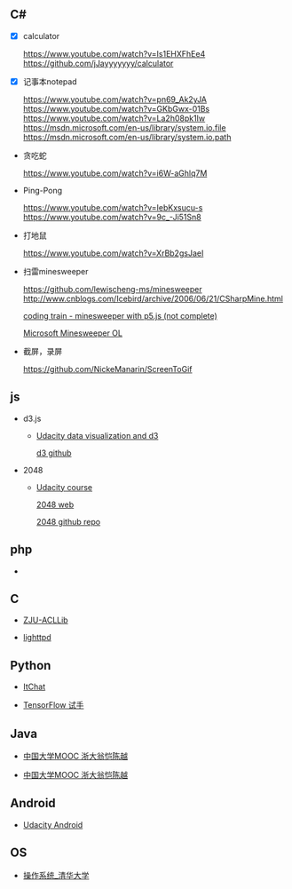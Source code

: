 ##	C#

*	[x] calculator

	https://www.youtube.com/watch?v=Is1EHXFhEe4
	https://github.com/jJayyyyyyy/calculator

*	[x] 记事本notepad

	https://www.youtube.com/watch?v=pn69_Ak2yJA
	https://www.youtube.com/watch?v=GKbGwx-01Bs
	https://www.youtube.com/watch?v=La2h08pk1Iw
	https://msdn.microsoft.com/en-us/library/system.io.file
	https://msdn.microsoft.com/en-us/library/system.io.path

*	贪吃蛇

	https://www.youtube.com/watch?v=i6W-aGhlq7M

*	Ping-Pong

	https://www.youtube.com/watch?v=IebKxsucu-s
	https://www.youtube.com/watch?v=9c_-Ji51Sn8

*	打地鼠

	https://www.youtube.com/watch?v=XrBb2gsJaeI

*	扫雷minesweeper

	https://github.com/lewischeng-ms/minesweeper
	http://www.cnblogs.com/Icebird/archive/2006/06/21/CSharpMine.html
	
	[coding train - minesweeper with p5.js (not complete)](https://github.com/CodingTrain/Rainbow-Code/tree/master/CodingChallenges/CC_71_minesweeper)
	
	[Microsoft Minesweeper OL](https://testdrive-archive.azurewebsites.net/Performance/Minesweeper/Default.html)

*	截屏，录屏

	https://github.com/NickeManarin/ScreenToGif

##	js

*	d3.js

	*	[Udacity data visualization and d3](https://cn.udacity.com/course/data-visualization-and-d3js--ud507)

		[d3 github](https://github.com/jJayyyyyyy/d3)

*	2048

	*	[Udacity course](https://cn.udacity.com/course/make-your-own-2048--ud248)

		[2048 web](https://gabrielecirulli.github.io/2048/)

		[2048 github repo](https://github.com/jJayyyyyyy/2048)

##	php

*	

##	C

*	[ZJU-ACLLib](https://github.com/jJayyyyyyy/ACLLib)

*	[lighttpd](https://github.com/lighttpd/lighttpd1.4)

##	Python

*	[ItChat](https://github.com/littlecodersh/ItChat)

*	[TensorFlow 试手](https://github.com/tensorflow/tensorflow)

##	Java

*	[中国大学MOOC 浙大翁恺陈越](http://www.icourse163.org/course/0809ZJU013-1001541001)

*	[中国大学MOOC 浙大翁恺陈越](http://www.icourse163.org/course/0809ZJU012-1001542001)

##	Android

*	[Udacity Android](https://classroom.udacity.com/courses/ud837)

##	OS

*	[操作系统_清华大学](https://www.bilibili.com/video/av6538245/)
